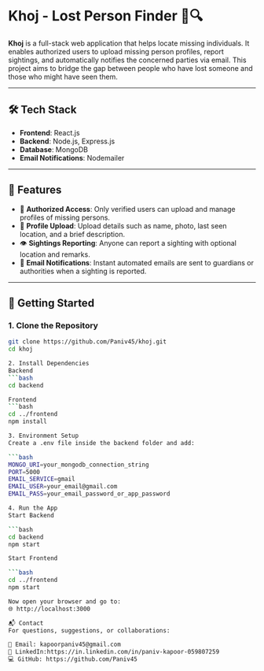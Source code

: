 # Khoj - Lost Person Finder 👤🔍

**Khoj** is a full-stack web application that helps locate missing individuals. It enables authorized users to upload missing person profiles, report sightings, and automatically notifies the concerned parties via email. This project aims to bridge the gap between people who have lost someone and those who might have seen them.

---

## 🛠️ Tech Stack

- **Frontend**: React.js  
- **Backend**: Node.js, Express.js  
- **Database**: MongoDB  
- **Email Notifications**: Nodemailer  

---

## 📌 Features

- 🔐 **Authorized Access**: Only verified users can upload and manage profiles of missing persons.  
- 📸 **Profile Upload**: Upload details such as name, photo, last seen location, and a brief description.  
- 👁️ **Sightings Reporting**: Anyone can report a sighting with optional location and remarks.  
- 📧 **Email Notifications**: Instant automated emails are sent to guardians or authorities when a sighting is reported.  

---

## 🚀 Getting Started

### 1. Clone the Repository

```bash
git clone https://github.com/Paniv45/khoj.git
cd khoj

2. Install Dependencies
Backend
```bash
cd backend

Frontend
```bash
cd ../frontend
npm install

3. Environment Setup
Create a .env file inside the backend folder and add:

```bash
MONGO_URI=your_mongodb_connection_string
PORT=5000
EMAIL_SERVICE=gmail
EMAIL_USER=your_email@gmail.com
EMAIL_PASS=your_email_password_or_app_password

4. Run the App
Start Backend

```bash
cd backend
npm start

Start Frontend

```bash
cd ../frontend
npm start

Now open your browser and go to:
🌐 http://localhost:3000

📬 Contact
For questions, suggestions, or collaborations:

📧 Email: kapoorpaniv45@gmail.com
🔗 LinkedIn:https://in.linkedin.com/in/paniv-kapoor-059807259
💻 GitHub: https://github.com/Paniv45
